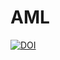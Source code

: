 # AML
[![DOI](https://sandbox.zenodo.org/badge/122067784.svg)](https://sandbox.zenodo.org/badge/latestdoi/122067784)
